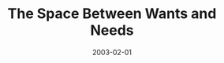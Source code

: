 ---
layout: message
category: message
series: "The Space Between"
title: "The Space Between Wants and Needs"
date: 2003-02-01
message_id: 244
---
